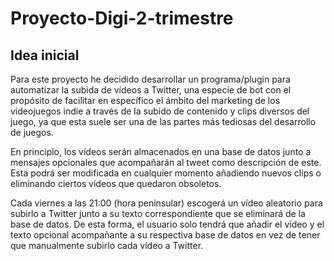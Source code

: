 # Proyecto-Digi-2-trimestre
## Idea inicial
Para este proyecto he decidido desarrollar un programa/plugin para automatizar la subida de vídeos a Twitter, una especie de bot con el propósito de facilitar en específico el ámbito del marketing
de los videojuegos indie a través de la subido de contenido y clips diversos del juego, ya que esta suele ser una de las partes más tediosas del desarrollo de juegos.

En principio, los vídeos serán almacenados en una base de datos junto a mensajes opcionales que acompañarán al tweet como descripción de este. Esta podrá ser modificada en cualquier momento añadiendo nuevos clips o eliminando ciertos vídeos que quedaron obsoletos.

Cada viernes a las 21:00 (hora peninsular) escogerá un vídeo aleatorio para subirlo a Twitter junto a su texto correspondiente que se eliminará de la base de datos. De esta forma, el usuario solo tendrá que añadir el vídeo y el texto opcional acompañante a su respectiva base de datos en vez de tener que manualmente subirlo cada vídeo a Twitter.
